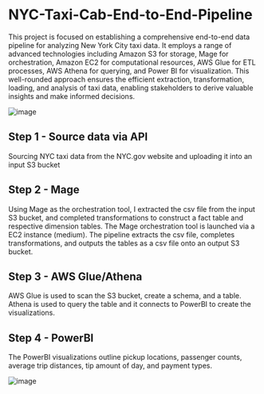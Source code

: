 # NYC-Taxi-Cab-End-to-End-Pipeline
This project is focused on establishing a comprehensive end-to-end data pipeline for analyzing New York City taxi data. It employs a range of advanced technologies including Amazon S3 for storage, Mage for orchestration, Amazon EC2 for computational resources, AWS Glue for ETL processes, AWS Athena for querying, and Power BI for visualization. This well-rounded approach ensures the efficient extraction, transformation, loading, and analysis of taxi data, enabling stakeholders to derive valuable insights and make informed decisions.

![image](https://github.com/umergh7/NYC-Taxi-Cab-End-to-End-Pipeline/assets/117035545/c3a7facc-36c6-4842-8183-121bc7b77c7d)

## Step 1 - Source data via API
Sourcing NYC taxi data from the NYC.gov website and uploading it into an input S3 bucket

## Step 2 - Mage
Using Mage as the orchestration tool, I extracted the csv file from the input S3 bucket, and completed transformations to construct a fact table and respective dimension tables. The Mage orchestration tool is launched via a EC2 instance (medium). The pipeline extracts the csv file, completes transformations, and outputs the tables as a csv file onto an output S3 bucket.

## Step 3 - AWS Glue/Athena
AWS Glue is used to scan the S3 bucket, create a schema, and a table. Athena is used to query the table and it connects to PowerBI to create the visualizations.

## Step 4 - PowerBI
The PowerBI visualizations outline pickup locations, passenger counts, average trip distances, tip amount of day, and payment types. 

![image](https://github.com/umergh7/NYC-Taxi-Cab-End-to-End-Pipeline/assets/117035545/e816fedc-fc62-4bf5-bc52-69782b363fb3)

